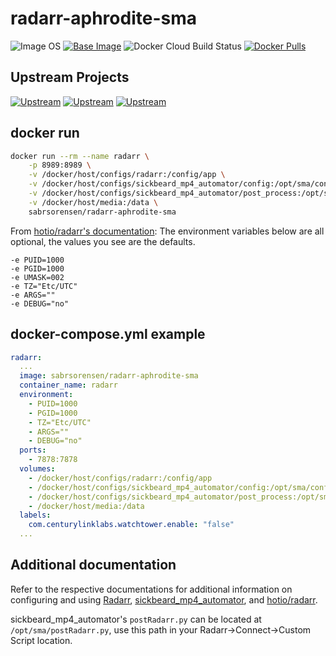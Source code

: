 # radarr-aphrodite-sma

![Image OS](https://img.shields.io/badge/Image_OS-Alpine-blue)
[![Base Image](https://img.shields.io/badge/Base_Image-hotio/radarr:musl-yellow)](https://hub.docker.com/r/hotio/radarr)
![Docker Cloud Build Status](https://img.shields.io/docker/cloud/build/sabrsorensen/radarr-aphrodite-sma)
[![Docker Pulls](https://img.shields.io/docker/pulls/sabrsorensen/radarr-aphrodite-sma)](https://hub.docker.com/r/sabrsorensen/radarr-aphrodite-sma)

## Upstream Projects

[![Upstream](https://img.shields.io/badge/upstream-Radarr-yellow)](https://github.com/Radarr/Radarr)
[![Upstream](https://img.shields.io/badge/upstream-sickbeard__mp4__automator-blue)](https://github.com/mdhiggins/sickbeard_mp4_automator)
[![Upstream](https://img.shields.io/badge/upstream-hotio/radarr-yellow)](https://github.com/hotio/docker-radarr)

## docker run

```sh
docker run --rm --name radarr \
    -p 8989:8989 \
    -v /docker/host/configs/radarr:/config/app \
    -v /docker/host/configs/sickbeard_mp4_automator/config:/opt/sma/config \
    -v /docker/host/configs/sickbeard_mp4_automator/post_process:/opt/sma/post_process \
    -v /docker/host/media:/data \
    sabrsorensen/radarr-aphrodite-sma
```

From [hotio/radarr's documentation](https://github.com/hotio/docker-radarr/blob/master/README.md#starting-the-container):
The environment variables below are all optional, the values you see are the defaults.

```shell
-e PUID=1000
-e PGID=1000
-e UMASK=002
-e TZ="Etc/UTC"
-e ARGS=""
-e DEBUG="no"
```

## docker-compose.yml example

```yaml
radarr:
  ...
  image: sabrsorensen/radarr-aphrodite-sma
  container_name: radarr
  environment:
    - PUID=1000
    - PGID=1000
    - TZ="Etc/UTC"
    - ARGS=""
    - DEBUG="no"
  ports:
    - 7878:7878
  volumes:
    - /docker/host/configs/radarr:/config/app                                           # Radarr config, database, logs, etc
    - /docker/host/configs/sickbeard_mp4_automator/config:/opt/sma/config               # sickbeard_mp4_automator's autoProcess.ini
    - /docker/host/configs/sickbeard_mp4_automator/post_process:/opt/sma/post_process   # sickbeard_mp4_automator's post-processing scripts
    - /docker/host/media:/data                                                          # The location of your media library
  labels:
    com.centurylinklabs.watchtower.enable: "false"                                      # Disable autoupdates to prevent interrupted conversions
  ...
```

## Additional documentation

Refer to the respective documentations for additional information on configuring and using
[Radarr](https://github.com/Radarr/Radarr),
[sickbeard_mp4_automator](https://github.com/mdhiggins/sickbeard_mp4_automator), and
[hotio/radarr](https://github.com/hotio/docker-radarr).

sickbeard_mp4_automator's `postRadarr.py` can be located at `/opt/sma/postRadarr.py`, use this path in your Radarr->Connect->Custom Script location.

